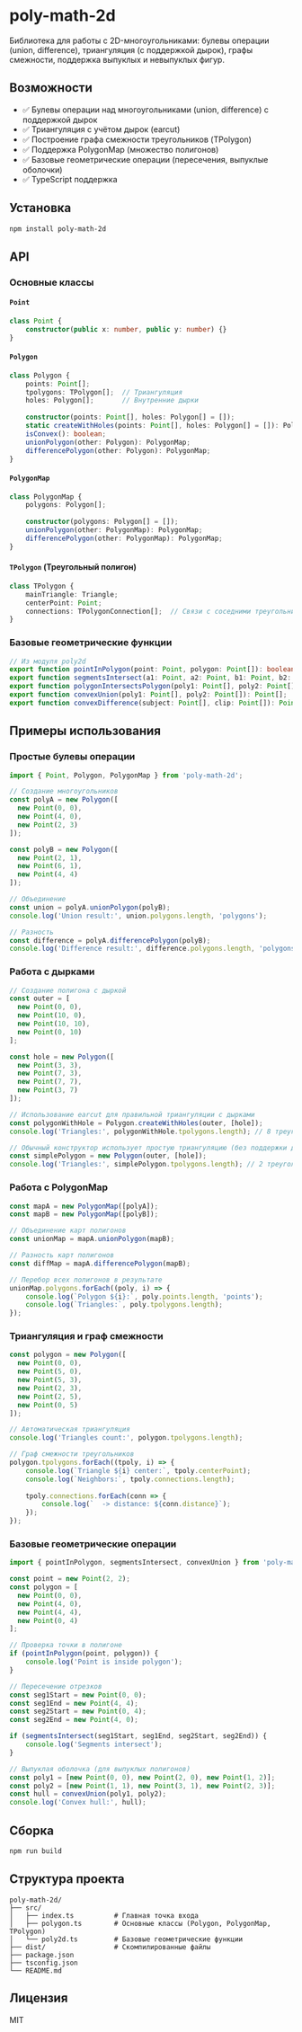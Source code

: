 # poly-math-2d

Библиотека для работы с 2D-многоугольниками: булевы операции (union, difference), триангуляция (с поддержкой дырок), графы смежности, поддержка выпуклых и невыпуклых фигур.

## Возможности
- ✅ Булевы операции над многоугольниками (union, difference) с поддержкой дырок
- ✅ Триангуляция с учётом дырок (earcut)
- ✅ Построение графа смежности треугольников (TPolygon)
- ✅ Поддержка PolygonMap (множество полигонов)
- ✅ Базовые геометрические операции (пересечения, выпуклые оболочки)
- ✅ TypeScript поддержка

## Установка
```bash
npm install poly-math-2d
```

## API

### Основные классы

#### `Point`
```ts
class Point {
    constructor(public x: number, public y: number) {}
}
```

#### `Polygon`
```ts
class Polygon {
    points: Point[];
    tpolygons: TPolygon[];  // Триангуляция
    holes: Polygon[];       // Внутренние дырки
    
    constructor(points: Point[], holes: Polygon[] = []);
    static createWithHoles(points: Point[], holes: Polygon[] = []): Polygon; // Поддержка дырок через earcut
    isConvex(): boolean;
    unionPolygon(other: Polygon): PolygonMap;
    differencePolygon(other: Polygon): PolygonMap;
}
```

#### `PolygonMap`
```ts
class PolygonMap {
    polygons: Polygon[];
    
    constructor(polygons: Polygon[] = []);
    unionPolygon(other: PolygonMap): PolygonMap;
    differencePolygon(other: PolygonMap): PolygonMap;
}
```

#### `TPolygon` (Треугольный полигон)
```ts
class TPolygon {
    mainTriangle: Triangle;
    centerPoint: Point;
    connections: TPolygonConnection[];  // Связи с соседними треугольниками
}
```

### Базовые геометрические функции

```ts
// Из модуля poly2d
export function pointInPolygon(point: Point, polygon: Point[]): boolean;
export function segmentsIntersect(a1: Point, a2: Point, b1: Point, b2: Point): boolean;
export function polygonIntersectsPolygon(poly1: Point[], poly2: Point[]): boolean;
export function convexUnion(poly1: Point[], poly2: Point[]): Point[];
export function convexDifference(subject: Point[], clip: Point[]): Point[][];
```

## Примеры использования

### Простые булевы операции
```ts
import { Point, Polygon, PolygonMap } from 'poly-math-2d';

// Создание многоугольников
const polyA = new Polygon([
  new Point(0, 0),
  new Point(4, 0),
  new Point(2, 3)
]);

const polyB = new Polygon([
  new Point(2, 1),
  new Point(6, 1),
  new Point(4, 4)
]);

// Объединение
const union = polyA.unionPolygon(polyB);
console.log('Union result:', union.polygons.length, 'polygons');

// Разность
const difference = polyA.differencePolygon(polyB);
console.log('Difference result:', difference.polygons.length, 'polygons');
```

### Работа с дырками
```ts
// Создание полигона с дыркой
const outer = [
  new Point(0, 0),
  new Point(10, 0),
  new Point(10, 10),
  new Point(0, 10)
];

const hole = new Polygon([
  new Point(3, 3),
  new Point(7, 3),
  new Point(7, 7),
  new Point(3, 7)
]);

// Использование earcut для правильной триангуляции с дырками
const polygonWithHole = Polygon.createWithHoles(outer, [hole]);
console.log('Triangles:', polygonWithHole.tpolygons.length); // 8 треугольников

// Обычный конструктор использует простую триангуляцию (без поддержки дырок)
const simplePolygon = new Polygon(outer, [hole]);
console.log('Triangles:', simplePolygon.tpolygons.length); // 2 треугольника (игнорирует дырки)
```

### Работа с PolygonMap
```ts
const mapA = new PolygonMap([polyA]);
const mapB = new PolygonMap([polyB]);

// Объединение карт полигонов
const unionMap = mapA.unionPolygon(mapB);

// Разность карт полигонов
const diffMap = mapA.differencePolygon(mapB);

// Перебор всех полигонов в результате
unionMap.polygons.forEach((poly, i) => {
    console.log(`Polygon ${i}:`, poly.points.length, 'points');
    console.log(`Triangles:`, poly.tpolygons.length);
});
```

### Триангуляция и граф смежности
```ts
const polygon = new Polygon([
  new Point(0, 0),
  new Point(5, 0),
  new Point(5, 3),
  new Point(2, 3),
  new Point(2, 5),
  new Point(0, 5)
]);

// Автоматическая триангуляция
console.log('Triangles count:', polygon.tpolygons.length);

// Граф смежности треугольников
polygon.tpolygons.forEach((tpoly, i) => {
    console.log(`Triangle ${i} center:`, tpoly.centerPoint);
    console.log(`Neighbors:`, tpoly.connections.length);
    
    tpoly.connections.forEach(conn => {
        console.log(`  -> distance: ${conn.distance}`);
    });
});
```

### Базовые геометрические операции
```ts
import { pointInPolygon, segmentsIntersect, convexUnion } from 'poly-math-2d';

const point = new Point(2, 2);
const polygon = [
  new Point(0, 0),
  new Point(4, 0),
  new Point(4, 4),
  new Point(0, 4)
];

// Проверка точки в полигоне
if (pointInPolygon(point, polygon)) {
    console.log('Point is inside polygon');
}

// Пересечение отрезков
const seg1Start = new Point(0, 0);
const seg1End = new Point(4, 4);
const seg2Start = new Point(0, 4);
const seg2End = new Point(4, 0);

if (segmentsIntersect(seg1Start, seg1End, seg2Start, seg2End)) {
    console.log('Segments intersect');
}

// Выпуклая оболочка (для выпуклых полигонов)
const poly1 = [new Point(0, 0), new Point(2, 0), new Point(1, 2)];
const poly2 = [new Point(1, 1), new Point(3, 1), new Point(2, 3)];
const hull = convexUnion(poly1, poly2);
console.log('Convex hull:', hull);
```

## Сборка

```bash
npm run build
```

## Структура проекта

```
poly-math-2d/
├── src/
│   ├── index.ts          # Главная точка входа
│   ├── polygon.ts        # Основные классы (Polygon, PolygonMap, TPolygon)
│   └── poly2d.ts         # Базовые геометрические функции
├── dist/                 # Скомпилированные файлы
├── package.json
├── tsconfig.json
└── README.md
```

## Лицензия
MIT 